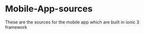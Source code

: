# Mobile-App-sources
These are the sources for the mobile app which are built in ionic 3 framework 
